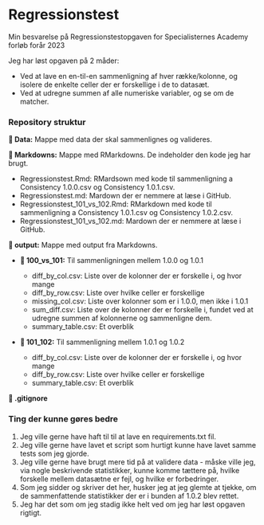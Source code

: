# Regressionstest 
Min besvarelse på Regressionstestopgaven for Specialisternes Academy forløb forår 2023

Jeg har løst opgaven på 2 måder: 
- Ved at lave en en-til-en sammenligning af hver række/kolonne, og isolere de enkelte celler der er forskellige i de to datasæt. 
- Ved at udregne summen af alle numeriske variabler, og se om de matcher.

### Repository struktur
__:file_folder: Data:__ Mappe med data der skal sammenlignes og valideres.     

__:file_folder: Markdowns:__ Mappe med RMarkdowns. De indeholder den kode jeg har brugt.
- Regressionstest.Rmd: RMardsown med kode til sammenligning a Consistency 1.0.0.csv og Consistency 1.0.1.csv.
- Regressionstest.md: Mardown der er nemmere at læse i GitHub.
- Regressionstest_101_vs_102.Rmd: RMarkdown med kode til sammenligning a Consistency 1.0.1.csv og Consistency 1.0.2.csv.
- Regressionstest_101_vs_102.md: Mardown der er nemmere at læse i GitHub.

__:file_folder: output:__ Mappe med output fra Markdowns.    
- __:file_folder: 100_vs_101:__ Til sammenligningen mellem 1.0.0 og 1.0.1
  - diff_by_col.csv: Liste over de kolonner der er forskelle i, og hvor mange
  - diff_by_row.csv: Liste over hvilke celler er forskellige
  - missing_col.csv: Liste over kolonner som er i 1.0.0, men ikke i 1.0.1
  - sum_diff.csv: Liste over de kolonner der er forskelle i, fundet ved at udregne summen af kolonnerne og sammenligne dem. 
  - summary_table.csv: Et overblik

- __:file_folder: 101_102:__ Til sammenligning mellem 1.0.1 og 1.0.2
  - diff_by_col.csv: Liste over de kolonner der er forskelle i, og hvor mange
  - diff_by_row.csv: Liste over hvilke celler er forskellige
  - summary_table.csv: Et overblik

__:page_facing_up: .gitignore__

### Ting der kunne gøres bedre
1. Jeg ville gerne have haft til til at lave en requirements.txt fil. 
2. Jeg ville gerne have lavet et script som hurtigt kunne have lavet samme tests som jeg gjorde. 
3. Jeg ville gerne have brugt mere tid på at validere data - måske ville jeg, via nogle beskrivende statistikker, kunne komme tættere på, hvilke forskelle mellem datasætne er fejl, og hvilke er forbedringer. 
4. Som jeg sidder og skriver det her, husker jeg at jeg glemte at tjekke, om de sammenfattende statistikker der er i bunden af 1.0.2 blev rettet. 
5. Jeg har det som om jeg stadig ikke helt ved om jeg har løst opgaven rigtigt. 

